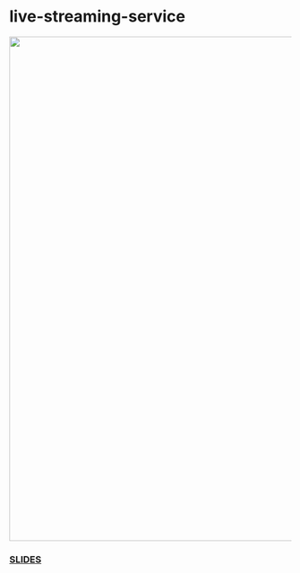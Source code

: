# live-streaming-service

<img src="docs/assets/images/preview.gif" width="900">

### [SLIDES](docs/university/slides.pdf)
